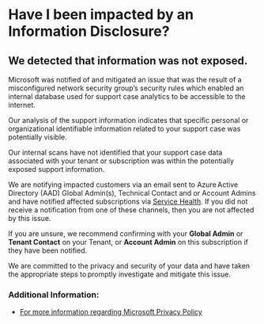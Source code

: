 <properties
	pageTitle="Have I been impacted by an Information Disclosure?"
	description="Have I been impacted by an Information Disclosure?"
	infoBubbleText="Have I been impacted by an Information Disclosure?"
	service="azure-subscription-management"
	resource="subscription-management"
	authors="scottAzure"
	ms.author="scotro"
	displayOrder=""
	articleId="asms-informationdisclosure-notimpacted"
	diagnosticScenario="YolkaNegativeInsight"
	selfHelpType="rca"
	supportTopicIds=""
	resourceTags=""
	productPesIds=""
	cloudEnvironments="public,blackForest,fairfax,mooncake, usnat, ussec"
	ownershipId="ASMS_SubscriptionManagement"
/>

# Have I been impacted by an Information Disclosure?

## We detected that information was not exposed.

Microsoft was notified of and mitigated an issue that was the result of a misconfigured network security group’s security rules which enabled an internal database used for support case analytics to be accessible to the internet.<br>

Our analysis of the support information indicates that specific personal or organizational identifiable information related to your support case was potentially visible.<br>

<!--issueDescription-->
Our internal scans have not identified that your support case data associated with your tenant or subscription was within the potentially exposed support information.<br>
<!--/issueDescription-->

We are notifying impacted customers via an email sent to Azure Active Directory (AAD) Global Admin(s), Technical Contact and or Account Admins and have notified affected subscriptions via [Service Health](https://docs.microsoft.com/azure/service-health/). If you did not receive a notification from one of these channels, then you are not affected by this issue.<br>

If you are unsure, we recommend confirming with your **Global Admin** or **Tenant Contact** on your Tenant, or **Account Admin** on this subscription if they have been notified.<br>

We are committed to the privacy and security of your data and have taken the appropriate steps to promptly investigate and mitigate this issue.<br>

### Additional Information:
* [For more information regarding Microsoft Privacy Policy](https://privacy.microsoft.com)
